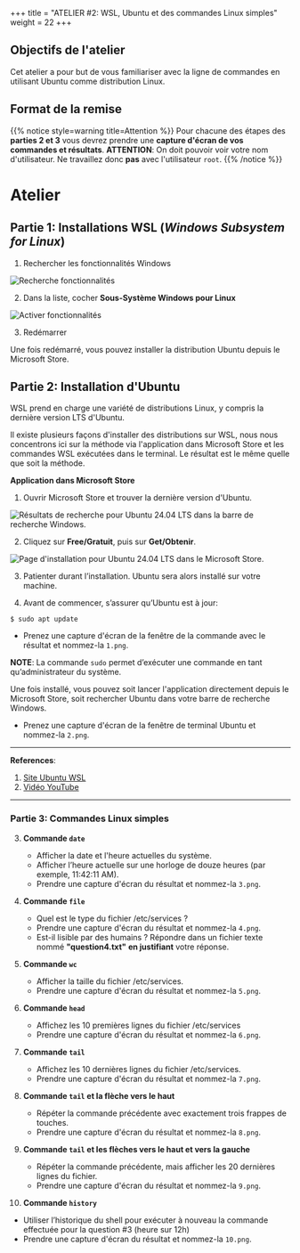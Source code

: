  
+++
title = "ATELIER #2: WSL, Ubuntu et des commandes Linux simples"
weight = 22
+++

## Objectifs de l'atelier

Cet atelier a pour but de vous familiariser avec la ligne de commandes en utilisant Ubuntu comme distribution Linux. 

## Format de la remise

{{% notice style=warning title=Attention %}}
Pour chacune des étapes des **parties 2 et 3** vous devrez prendre une **capture d'écran de vos commandes et résultats**. **ATTENTION**: On doit pouvoir voir votre nom d'utilisateur. Ne travaillez donc **pas** avec l'utilisateur `root`.
{{% /notice %}}

# Atelier

## Partie 1: Installations WSL (*Windows Subsystem for Linux*)

1. Rechercher les fonctionnalités Windows

![Recherche fonctionnalités](recherche-fonctionnalites.png?width=25vw)

2. Dans la liste, cocher **Sous-Système Windows pour Linux**

![Activer fonctionnalités](activer-fonctionnalite.png?width=25vw)

3. Redémarrer

Une fois redémarré, vous pouvez installer la distribution Ubuntu depuis le Microsoft Store.

## Partie 2: Installation d'Ubuntu

WSL prend en charge une variété de distributions Linux, y compris la dernière version LTS d'Ubuntu. 

Il existe plusieurs façons d'installer des distributions sur WSL, nous nous concentrons ici sur la méthode via l'application dans Microsoft Store et les commandes WSL exécutées dans le terminal. Le résultat est le même quelle que soit la méthode.

**Application dans Microsoft Store**

1. Ouvrir Microsoft Store et trouver la dernière version d'Ubuntu.

![Résultats de recherche pour Ubuntu 24.04 LTS dans la barre de recherche Windows.](search-ubuntu-windows.png?width=40vw)

2. Cliquez sur **Free/Gratuit**, puis sur **Get/Obtenir**.

![Page d'installation pour Ubuntu 24.04 LTS dans le Microsoft Store.](choose-distribution.png?width=40vw)

3. Patienter durant l’installation. Ubuntu sera alors installé sur votre machine. 

4. Avant de commencer, s’assurer qu’Ubuntu est à jour:
```plaintext
$ sudo apt update
```
- Prenez une capture d'écran de la fenêtre de la commande avec le résultat et nommez-la `1.png`.

**NOTE**: La commande `sudo` permet d’exécuter une commande en tant qu’administrateur du système.

Une fois installé, vous pouvez soit lancer l'application directement depuis le Microsoft Store, soit rechercher Ubuntu dans votre barre de recherche Windows.

- Prenez une capture d'écran de la fenêtre de terminal Ubuntu et nommez-la `2.png`.

---
**References**:  
1. [Site Ubuntu WSL](https://documentation.ubuntu.com/wsl/en/latest/guides/install-ubuntu-wsl2/)
2. [Vidéo YouTube](https://youtu.be/HrAsmXy1-78?si=VyvuNbkGmthsnLAI)
---


### Partie 3: Commandes Linux simples

3. **Commande `date`**
   - Afficher la date et l'heure actuelles du système.
   - Afficher l’heure actuelle sur une horloge de douze heures (par exemple, 11:42:11 AM). 
   - Prendre une capture d'écran du résultat et nommez-la `3.png`.

4. **Commande `file`**
   - Quel est le type du fichier /etc/services ? 
   - Prendre une capture d'écran du résultat et nommez-la `4.png`.
   - Est-il lisible par des humains ? Répondre dans un fichier texte nommé **"question4.txt"** **en justifiant** votre réponse.

5. **Commande `wc`**
   - Afficher la taille du fichier /etc/services.
   - Prendre une capture d'écran du résultat et nommez-la `5.png`.

6. **Commande `head`**
   - Affichez les 10 premières lignes du fichier /etc/services
   - Prendre une capture d'écran du résultat et nommez-la `6.png`.

7. **Commande `tail`**
   - Affichez les 10 dernières lignes du fichier /etc/services.
   - Prendre une capture d'écran du résultat et nommez-la `7.png`.

8. **Commande `tail` et la flèche vers le haut**
   - Répéter la commande précédente avec exactement trois frappes de touches.
   - Prendre une capture d'écran du résultat et nommez-la `8.png`.

9. **Commande `tail` et les flèches vers le haut et vers la gauche**
   - Répéter la commande précédente, mais afficher les 20 dernières lignes du fichier.
   - Prendre une capture d'écran du résultat et nommez-la `9.png`.

10. **Commande `history`**
   - Utiliser l’historique du shell pour exécuter à nouveau la commande effectuée pour la question #3 (heure sur 12h)
   - Prendre une capture d'écran du résultat et nommez-la `10.png`.

